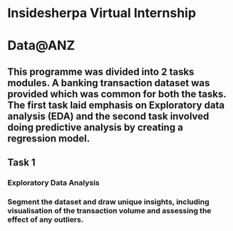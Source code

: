 # Insidesherpa Virtual Internship 
# Data@ANZ

## This programme was divided into 2 tasks modules. A banking transaction dataset was provided which was common for both the tasks. The first task laid emphasis on Exploratory data analysis (EDA) and the second task involved doing predictive analysis by creating a regression model.

## Task 1
### Exploratory Data Analysis
### Segment the dataset and draw unique insights, including visualisation of the transaction volume and assessing the effect of any outliers.
